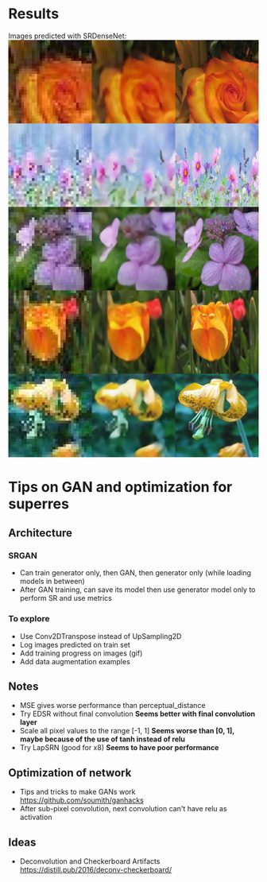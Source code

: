 # Results
Images predicted with SRDenseNet:
![image](srdensenet_sample_test_reshaped.jpg )

# Tips on GAN and optimization for superres
## Architecture
### SRGAN
- Can train generator only, then GAN, then generator only (while loading models in between)
- After GAN training, can save its model then use generator model only to perform SR and use metrics

### To explore
- Use Conv2DTranspose instead of UpSampling2D
- Log images predicted on train set
- Add training progress on images (gif)
- Add data augmentation examples

## Notes
- MSE gives worse performance than perceptual_distance
- Try EDSR without final convolution **Seems better with final convolution layer**
- Scale all pixel values to the range [-1, 1] **Seems worse than [0, 1], maybe because of the use of tanh instead of relu**
- Try LapSRN (good for x8) **Seems to have poor performance**

## Optimization of network
- Tips and tricks to make GANs work https://github.com/soumith/ganhacks
- After sub-pixel convolution, next convolution can't have relu as activation

## Ideas
- Deconvolution and Checkerboard Artifacts https://distill.pub/2016/deconv-checkerboard/



